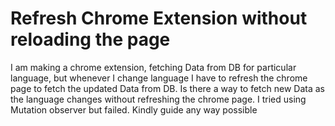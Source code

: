 
# Refresh Chrome Extension without reloading the page

I am making a chrome extension, fetching Data from DB for particular language, but whenever I change language I have to refresh the chrome page to fetch the updated Data from DB.
Is there a way to fetch new Data as the language changes without refreshing the chrome page.
I tried using Mutation observer but failed. Kindly guide any way possible

        